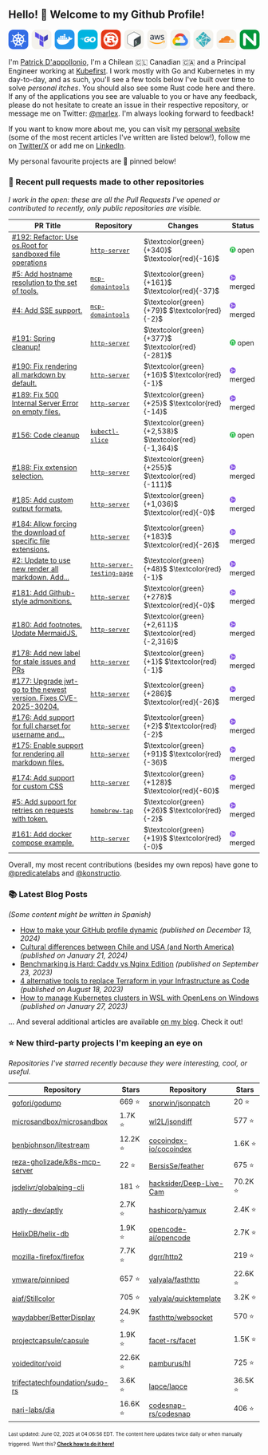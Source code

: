 <!-- DO NOT EDIT THIS FILE DIRECTLY! This file was automatically generated from the tool in this repo. -->

## Hello! :wave: Welcome to my Github Profile!

<p align="center">
  <picture><source media="(prefers-color-scheme: dark)" srcset="images/icons-dark.png"><source media="(prefers-color-scheme: light)" srcset="images/icons-light.png"><img src="images/icons-light.png" alt="Technologies I use"></picture>
</p>

I'm [Patrick D'appollonio](https://www.patrickdap.com), I'm a Chilean 🇨🇱 Canadian 🇨🇦 and a Principal Engineer working at [Kubefirst](https://kubefirst.io). I work mostly with Go and Kubernetes in my day-to-day, and as such, you'll see a few tools below I've built over time to solve *personal itches*. You should also see some Rust code here and there. If any of the applications you see are valuable to you or have any feedback, please do not hesitate to create an issue in their respective repository, or message me on Twitter: [@marlex](https://twitter.com/marlex). I'm always looking forward to feedback!

If you want to know more about me, you can visit my [personal website](https://www.patrickdap.com) (some of the most recent articles I've written are listed below!), follow me on [Twitter/X](https://twitter.com/marlex) or add me on [LinkedIn](https://www.linkedin.com/in/patrickdappollonio/).

My personal favourite projects are :pushpin: pinned below!
### :pencil: Recent pull requests made to other repositories

*I work in the open: these are all the Pull Requests I've opened or contributed to recently, only public repositories are visible.*

| PR Title | Repository | Changes | Status |
| --- | --- | --- | --- |
| [#192: Refactor: Use os.Root for sandboxed file operations](https://github.com/patrickdappollonio/http-server/pull/192) | [`http-server`](https://github.com/patrickdappollonio/http-server) | $\textcolor{green}{+340}$ $\textcolor{red}{-16}$ | <picture><source media="(prefers-color-scheme: dark)" srcset="https://raw.githubusercontent.com/patrickdappollonio/patrickdappollonio/refs/heads/main/images/statuses/github-open.png" width="12" height="12"><source media="(prefers-color-scheme: light)" srcset="https://raw.githubusercontent.com/patrickdappollonio/patrickdappollonio/refs/heads/main/images/statuses/github-open.png" width="12" height="12"><img src="https://raw.githubusercontent.com/patrickdappollonio/patrickdappollonio/refs/heads/main/images/statuses/github-open.png" width="12" height="12" alt="open"></picture> open |
| [#5: Add hostname resolution to the set of tools.](https://github.com/patrickdappollonio/mcp-domaintools/pull/5) | [`mcp-domaintools`](https://github.com/patrickdappollonio/mcp-domaintools) | $\textcolor{green}{+161}$ $\textcolor{red}{-37}$ | <picture><source media="(prefers-color-scheme: dark)" srcset="https://raw.githubusercontent.com/patrickdappollonio/patrickdappollonio/refs/heads/main/images/statuses/github-merged.png" width="12" height="12"><source media="(prefers-color-scheme: light)" srcset="https://raw.githubusercontent.com/patrickdappollonio/patrickdappollonio/refs/heads/main/images/statuses/github-merged.png" width="12" height="12"><img src="https://raw.githubusercontent.com/patrickdappollonio/patrickdappollonio/refs/heads/main/images/statuses/github-merged.png" width="12" height="12" alt="merged"></picture> merged |
| [#4: Add SSE support.](https://github.com/patrickdappollonio/mcp-domaintools/pull/4) | [`mcp-domaintools`](https://github.com/patrickdappollonio/mcp-domaintools) | $\textcolor{green}{+79}$ $\textcolor{red}{-2}$ | <picture><source media="(prefers-color-scheme: dark)" srcset="https://raw.githubusercontent.com/patrickdappollonio/patrickdappollonio/refs/heads/main/images/statuses/github-merged.png" width="12" height="12"><source media="(prefers-color-scheme: light)" srcset="https://raw.githubusercontent.com/patrickdappollonio/patrickdappollonio/refs/heads/main/images/statuses/github-merged.png" width="12" height="12"><img src="https://raw.githubusercontent.com/patrickdappollonio/patrickdappollonio/refs/heads/main/images/statuses/github-merged.png" width="12" height="12" alt="merged"></picture> merged |
| [#191: Spring cleanup!](https://github.com/patrickdappollonio/http-server/pull/191) | [`http-server`](https://github.com/patrickdappollonio/http-server) | $\textcolor{green}{+377}$ $\textcolor{red}{-281}$ | <picture><source media="(prefers-color-scheme: dark)" srcset="https://raw.githubusercontent.com/patrickdappollonio/patrickdappollonio/refs/heads/main/images/statuses/github-open.png" width="12" height="12"><source media="(prefers-color-scheme: light)" srcset="https://raw.githubusercontent.com/patrickdappollonio/patrickdappollonio/refs/heads/main/images/statuses/github-open.png" width="12" height="12"><img src="https://raw.githubusercontent.com/patrickdappollonio/patrickdappollonio/refs/heads/main/images/statuses/github-open.png" width="12" height="12" alt="open"></picture> open |
| [#190: Fix rendering all markdown by default.](https://github.com/patrickdappollonio/http-server/pull/190) | [`http-server`](https://github.com/patrickdappollonio/http-server) | $\textcolor{green}{+16}$ $\textcolor{red}{-1}$ | <picture><source media="(prefers-color-scheme: dark)" srcset="https://raw.githubusercontent.com/patrickdappollonio/patrickdappollonio/refs/heads/main/images/statuses/github-merged.png" width="12" height="12"><source media="(prefers-color-scheme: light)" srcset="https://raw.githubusercontent.com/patrickdappollonio/patrickdappollonio/refs/heads/main/images/statuses/github-merged.png" width="12" height="12"><img src="https://raw.githubusercontent.com/patrickdappollonio/patrickdappollonio/refs/heads/main/images/statuses/github-merged.png" width="12" height="12" alt="merged"></picture> merged |
| [#189: Fix 500 Internal Server Error on empty files.](https://github.com/patrickdappollonio/http-server/pull/189) | [`http-server`](https://github.com/patrickdappollonio/http-server) | $\textcolor{green}{+25}$ $\textcolor{red}{-14}$ | <picture><source media="(prefers-color-scheme: dark)" srcset="https://raw.githubusercontent.com/patrickdappollonio/patrickdappollonio/refs/heads/main/images/statuses/github-merged.png" width="12" height="12"><source media="(prefers-color-scheme: light)" srcset="https://raw.githubusercontent.com/patrickdappollonio/patrickdappollonio/refs/heads/main/images/statuses/github-merged.png" width="12" height="12"><img src="https://raw.githubusercontent.com/patrickdappollonio/patrickdappollonio/refs/heads/main/images/statuses/github-merged.png" width="12" height="12" alt="merged"></picture> merged |
| [#156: Code cleanup](https://github.com/patrickdappollonio/kubectl-slice/pull/156) | [`kubectl-slice`](https://github.com/patrickdappollonio/kubectl-slice) | $\textcolor{green}{+2,538}$ $\textcolor{red}{-1,364}$ | <picture><source media="(prefers-color-scheme: dark)" srcset="https://raw.githubusercontent.com/patrickdappollonio/patrickdappollonio/refs/heads/main/images/statuses/github-open.png" width="12" height="12"><source media="(prefers-color-scheme: light)" srcset="https://raw.githubusercontent.com/patrickdappollonio/patrickdappollonio/refs/heads/main/images/statuses/github-open.png" width="12" height="12"><img src="https://raw.githubusercontent.com/patrickdappollonio/patrickdappollonio/refs/heads/main/images/statuses/github-open.png" width="12" height="12" alt="open"></picture> open |
| [#188: Fix extension selection.](https://github.com/patrickdappollonio/http-server/pull/188) | [`http-server`](https://github.com/patrickdappollonio/http-server) | $\textcolor{green}{+255}$ $\textcolor{red}{-111}$ | <picture><source media="(prefers-color-scheme: dark)" srcset="https://raw.githubusercontent.com/patrickdappollonio/patrickdappollonio/refs/heads/main/images/statuses/github-merged.png" width="12" height="12"><source media="(prefers-color-scheme: light)" srcset="https://raw.githubusercontent.com/patrickdappollonio/patrickdappollonio/refs/heads/main/images/statuses/github-merged.png" width="12" height="12"><img src="https://raw.githubusercontent.com/patrickdappollonio/patrickdappollonio/refs/heads/main/images/statuses/github-merged.png" width="12" height="12" alt="merged"></picture> merged |
| [#185: Add custom output formats.](https://github.com/patrickdappollonio/http-server/pull/185) | [`http-server`](https://github.com/patrickdappollonio/http-server) | $\textcolor{green}{+1,036}$ $\textcolor{red}{-0}$ | <picture><source media="(prefers-color-scheme: dark)" srcset="https://raw.githubusercontent.com/patrickdappollonio/patrickdappollonio/refs/heads/main/images/statuses/github-merged.png" width="12" height="12"><source media="(prefers-color-scheme: light)" srcset="https://raw.githubusercontent.com/patrickdappollonio/patrickdappollonio/refs/heads/main/images/statuses/github-merged.png" width="12" height="12"><img src="https://raw.githubusercontent.com/patrickdappollonio/patrickdappollonio/refs/heads/main/images/statuses/github-merged.png" width="12" height="12" alt="merged"></picture> merged |
| [#184: Allow forcing the download of specific file extensions.](https://github.com/patrickdappollonio/http-server/pull/184) | [`http-server`](https://github.com/patrickdappollonio/http-server) | $\textcolor{green}{+183}$ $\textcolor{red}{-26}$ | <picture><source media="(prefers-color-scheme: dark)" srcset="https://raw.githubusercontent.com/patrickdappollonio/patrickdappollonio/refs/heads/main/images/statuses/github-merged.png" width="12" height="12"><source media="(prefers-color-scheme: light)" srcset="https://raw.githubusercontent.com/patrickdappollonio/patrickdappollonio/refs/heads/main/images/statuses/github-merged.png" width="12" height="12"><img src="https://raw.githubusercontent.com/patrickdappollonio/patrickdappollonio/refs/heads/main/images/statuses/github-merged.png" width="12" height="12" alt="merged"></picture> merged |
| [#2: Update to use new render all markdown. Add...](https://github.com/patrickdappollonio/http-server-testing-page/pull/2) | [`http-server-testing-page`](https://github.com/patrickdappollonio/http-server-testing-page) | $\textcolor{green}{+48}$ $\textcolor{red}{-1}$ | <picture><source media="(prefers-color-scheme: dark)" srcset="https://raw.githubusercontent.com/patrickdappollonio/patrickdappollonio/refs/heads/main/images/statuses/github-merged.png" width="12" height="12"><source media="(prefers-color-scheme: light)" srcset="https://raw.githubusercontent.com/patrickdappollonio/patrickdappollonio/refs/heads/main/images/statuses/github-merged.png" width="12" height="12"><img src="https://raw.githubusercontent.com/patrickdappollonio/patrickdappollonio/refs/heads/main/images/statuses/github-merged.png" width="12" height="12" alt="merged"></picture> merged |
| [#181: Add Github-style admonitions.](https://github.com/patrickdappollonio/http-server/pull/181) | [`http-server`](https://github.com/patrickdappollonio/http-server) | $\textcolor{green}{+278}$ $\textcolor{red}{-0}$ | <picture><source media="(prefers-color-scheme: dark)" srcset="https://raw.githubusercontent.com/patrickdappollonio/patrickdappollonio/refs/heads/main/images/statuses/github-merged.png" width="12" height="12"><source media="(prefers-color-scheme: light)" srcset="https://raw.githubusercontent.com/patrickdappollonio/patrickdappollonio/refs/heads/main/images/statuses/github-merged.png" width="12" height="12"><img src="https://raw.githubusercontent.com/patrickdappollonio/patrickdappollonio/refs/heads/main/images/statuses/github-merged.png" width="12" height="12" alt="merged"></picture> merged |
| [#180: Add footnotes. Update MermaidJS.](https://github.com/patrickdappollonio/http-server/pull/180) | [`http-server`](https://github.com/patrickdappollonio/http-server) | $\textcolor{green}{+2,611}$ $\textcolor{red}{-2,316}$ | <picture><source media="(prefers-color-scheme: dark)" srcset="https://raw.githubusercontent.com/patrickdappollonio/patrickdappollonio/refs/heads/main/images/statuses/github-merged.png" width="12" height="12"><source media="(prefers-color-scheme: light)" srcset="https://raw.githubusercontent.com/patrickdappollonio/patrickdappollonio/refs/heads/main/images/statuses/github-merged.png" width="12" height="12"><img src="https://raw.githubusercontent.com/patrickdappollonio/patrickdappollonio/refs/heads/main/images/statuses/github-merged.png" width="12" height="12" alt="merged"></picture> merged |
| [#178: Add new label for stale issues and PRs](https://github.com/patrickdappollonio/http-server/pull/178) | [`http-server`](https://github.com/patrickdappollonio/http-server) | $\textcolor{green}{+1}$ $\textcolor{red}{-1}$ | <picture><source media="(prefers-color-scheme: dark)" srcset="https://raw.githubusercontent.com/patrickdappollonio/patrickdappollonio/refs/heads/main/images/statuses/github-merged.png" width="12" height="12"><source media="(prefers-color-scheme: light)" srcset="https://raw.githubusercontent.com/patrickdappollonio/patrickdappollonio/refs/heads/main/images/statuses/github-merged.png" width="12" height="12"><img src="https://raw.githubusercontent.com/patrickdappollonio/patrickdappollonio/refs/heads/main/images/statuses/github-merged.png" width="12" height="12" alt="merged"></picture> merged |
| [#177: Upgrade jwt-go to the newest version. Fixes CVE-2025-30204.](https://github.com/patrickdappollonio/http-server/pull/177) | [`http-server`](https://github.com/patrickdappollonio/http-server) | $\textcolor{green}{+286}$ $\textcolor{red}{-26}$ | <picture><source media="(prefers-color-scheme: dark)" srcset="https://raw.githubusercontent.com/patrickdappollonio/patrickdappollonio/refs/heads/main/images/statuses/github-merged.png" width="12" height="12"><source media="(prefers-color-scheme: light)" srcset="https://raw.githubusercontent.com/patrickdappollonio/patrickdappollonio/refs/heads/main/images/statuses/github-merged.png" width="12" height="12"><img src="https://raw.githubusercontent.com/patrickdappollonio/patrickdappollonio/refs/heads/main/images/statuses/github-merged.png" width="12" height="12" alt="merged"></picture> merged |
| [#176: Add support for full charset for username and...](https://github.com/patrickdappollonio/http-server/pull/176) | [`http-server`](https://github.com/patrickdappollonio/http-server) | $\textcolor{green}{+2}$ $\textcolor{red}{-2}$ | <picture><source media="(prefers-color-scheme: dark)" srcset="https://raw.githubusercontent.com/patrickdappollonio/patrickdappollonio/refs/heads/main/images/statuses/github-merged.png" width="12" height="12"><source media="(prefers-color-scheme: light)" srcset="https://raw.githubusercontent.com/patrickdappollonio/patrickdappollonio/refs/heads/main/images/statuses/github-merged.png" width="12" height="12"><img src="https://raw.githubusercontent.com/patrickdappollonio/patrickdappollonio/refs/heads/main/images/statuses/github-merged.png" width="12" height="12" alt="merged"></picture> merged |
| [#175: Enable support for rendering all markdown files.](https://github.com/patrickdappollonio/http-server/pull/175) | [`http-server`](https://github.com/patrickdappollonio/http-server) | $\textcolor{green}{+91}$ $\textcolor{red}{-36}$ | <picture><source media="(prefers-color-scheme: dark)" srcset="https://raw.githubusercontent.com/patrickdappollonio/patrickdappollonio/refs/heads/main/images/statuses/github-merged.png" width="12" height="12"><source media="(prefers-color-scheme: light)" srcset="https://raw.githubusercontent.com/patrickdappollonio/patrickdappollonio/refs/heads/main/images/statuses/github-merged.png" width="12" height="12"><img src="https://raw.githubusercontent.com/patrickdappollonio/patrickdappollonio/refs/heads/main/images/statuses/github-merged.png" width="12" height="12" alt="merged"></picture> merged |
| [#174: Add support for custom CSS ](https://github.com/patrickdappollonio/http-server/pull/174) | [`http-server`](https://github.com/patrickdappollonio/http-server) | $\textcolor{green}{+128}$ $\textcolor{red}{-60}$ | <picture><source media="(prefers-color-scheme: dark)" srcset="https://raw.githubusercontent.com/patrickdappollonio/patrickdappollonio/refs/heads/main/images/statuses/github-merged.png" width="12" height="12"><source media="(prefers-color-scheme: light)" srcset="https://raw.githubusercontent.com/patrickdappollonio/patrickdappollonio/refs/heads/main/images/statuses/github-merged.png" width="12" height="12"><img src="https://raw.githubusercontent.com/patrickdappollonio/patrickdappollonio/refs/heads/main/images/statuses/github-merged.png" width="12" height="12" alt="merged"></picture> merged |
| [#5: Add support for retries on requests with token.](https://github.com/patrickdappollonio/homebrew-tap/pull/5) | [`homebrew-tap`](https://github.com/patrickdappollonio/homebrew-tap) | $\textcolor{green}{+26}$ $\textcolor{red}{-2}$ | <picture><source media="(prefers-color-scheme: dark)" srcset="https://raw.githubusercontent.com/patrickdappollonio/patrickdappollonio/refs/heads/main/images/statuses/github-merged.png" width="12" height="12"><source media="(prefers-color-scheme: light)" srcset="https://raw.githubusercontent.com/patrickdappollonio/patrickdappollonio/refs/heads/main/images/statuses/github-merged.png" width="12" height="12"><img src="https://raw.githubusercontent.com/patrickdappollonio/patrickdappollonio/refs/heads/main/images/statuses/github-merged.png" width="12" height="12" alt="merged"></picture> merged |
| [#161: Add docker compose example.](https://github.com/patrickdappollonio/http-server/pull/161) | [`http-server`](https://github.com/patrickdappollonio/http-server) | $\textcolor{green}{+19}$ $\textcolor{red}{-0}$ | <picture><source media="(prefers-color-scheme: dark)" srcset="https://raw.githubusercontent.com/patrickdappollonio/patrickdappollonio/refs/heads/main/images/statuses/github-merged.png" width="12" height="12"><source media="(prefers-color-scheme: light)" srcset="https://raw.githubusercontent.com/patrickdappollonio/patrickdappollonio/refs/heads/main/images/statuses/github-merged.png" width="12" height="12"><img src="https://raw.githubusercontent.com/patrickdappollonio/patrickdappollonio/refs/heads/main/images/statuses/github-merged.png" width="12" height="12" alt="merged"></picture> merged |


Overall, my most recent contributions (besides my own repos) have gone to [@predicatelabs](https://github.com/predicatelabs) and [@konstructio](https://github.com/konstructio).
### :books: Latest Blog Posts

*(Some content might be written in Spanish)*


* [How to make your GitHub profile dynamic](https://www.patrickdap.com/post/make-github-profile-dynamic/?ref=github-profile) *(published on December 13, 2024)*
* [Cultural differences between Chile and USA (and North America)](https://www.patrickdap.com/post/cultural-differences-chile-usa/?ref=github-profile) *(published on January 21, 2024)*
* [Benchmarking is Hard: Caddy vs Nginx Edition](https://www.patrickdap.com/post/benchmarking-is-hard/?ref=github-profile) *(published on September 23, 2023)*
* [4 alternative tools to replace Terraform in your Infrastructure as Code](https://www.patrickdap.com/post/ideas-replace-terraform/?ref=github-profile) *(published on August 18, 2023)*
* [How to manage Kubernetes clusters in WSL with OpenLens on Windows](https://www.patrickdap.com/post/openlens-wsl/?ref=github-profile) *(published on January 27, 2023)*

... And several additional articles are available [on my blog](https://www.patrickdap.com/). Check it out!



### :star: New third-party projects I'm keeping an eye on

*Repositories I've starred recently because they were interesting, cool, or useful.*

| Repository | Stars | Repository | Stars |
|------------|-------|------------|-------|
|  [goforj/godump](https://github.com/goforj/godump)  |  669 :star:  |  [snorwin/jsonpatch](https://github.com/snorwin/jsonpatch)  |  20 :star:  |
|  [microsandbox/microsandbox](https://github.com/microsandbox/microsandbox)  |  1.7K :star:  |  [wI2L/jsondiff](https://github.com/wI2L/jsondiff)  |  577 :star:  |
|  [benbjohnson/litestream](https://github.com/benbjohnson/litestream)  |  12.2K :star:  |  [cocoindex-io/cocoindex](https://github.com/cocoindex-io/cocoindex)  |  1.6K :star:  |
|  [reza-gholizade/k8s-mcp-server](https://github.com/reza-gholizade/k8s-mcp-server)  |  22 :star:  |  [BersisSe/feather](https://github.com/BersisSe/feather)  |  675 :star:  |
|  [jsdelivr/globalping-cli](https://github.com/jsdelivr/globalping-cli)  |  181 :star:  |  [hacksider/Deep-Live-Cam](https://github.com/hacksider/Deep-Live-Cam)  |  70.2K :star:  |
|  [aptly-dev/aptly](https://github.com/aptly-dev/aptly)  |  2.7K :star:  |  [hashicorp/yamux](https://github.com/hashicorp/yamux)  |  2.4K :star:  |
|  [HelixDB/helix-db](https://github.com/HelixDB/helix-db)  |  1.9K :star:  |  [opencode-ai/opencode](https://github.com/opencode-ai/opencode)  |  2.7K :star:  |
|  [mozilla-firefox/firefox](https://github.com/mozilla-firefox/firefox)  |  7.7K :star:  |  [dgrr/http2](https://github.com/dgrr/http2)  |  219 :star:  |
|  [vmware/pinniped](https://github.com/vmware/pinniped)  |  657 :star:  |  [valyala/fasthttp](https://github.com/valyala/fasthttp)  |  22.6K :star:  |
|  [aiaf/Stillcolor](https://github.com/aiaf/Stillcolor)  |  705 :star:  |  [valyala/quicktemplate](https://github.com/valyala/quicktemplate)  |  3.2K :star:  |
|  [waydabber/BetterDisplay](https://github.com/waydabber/BetterDisplay)  |  24.9K :star:  |  [fasthttp/websocket](https://github.com/fasthttp/websocket)  |  570 :star:  |
|  [projectcapsule/capsule](https://github.com/projectcapsule/capsule)  |  1.9K :star:  |  [facet-rs/facet](https://github.com/facet-rs/facet)  |  1.5K :star:  |
|  [voideditor/void](https://github.com/voideditor/void)  |  22.6K :star:  |  [pamburus/hl](https://github.com/pamburus/hl)  |  725 :star:  |
|  [trifectatechfoundation/sudo-rs](https://github.com/trifectatechfoundation/sudo-rs)  |  3.6K :star:  |  [lapce/lapce](https://github.com/lapce/lapce)  |  36.5K :star:  |
|  [nari-labs/dia](https://github.com/nari-labs/dia)  |  16.6K :star:  |  [codesnap-rs/codesnap](https://github.com/codesnap-rs/codesnap)  |  406 :star:  |

<sup><sub>Last updated: June 02, 2025 at 04:06:56 EDT. The content here updates twice daily or when manually triggered. Want this? [**Check how to do it here!**](./HOWTO.md)</sup></sub>

